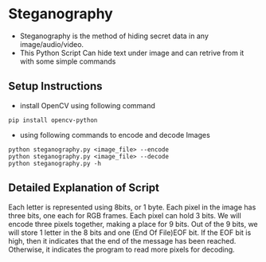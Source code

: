 # Steganography

* Steganography is the method of hiding secret data in any image/audio/video.
* This Python Script Can hide text under image and can retrive from it with some simple commands

## Setup Instructions
* install OpenCV using following command

```
pip install opencv-python
```
* using following commands to encode and decode Images
```
python steganography.py <image_file> --encode
python steganography.py <image_file> --decode
python steganography.py -h   
```
## Detailed Explanation of Script
Each letter is represented using 8bits, or 1 byte. Each pixel in the image has three bits, one each for RGB frames. Each pixel can hold 3 bits. We will encode three pixels together, making a place for 9 bits. Out of the 9 bits, we will store 1 letter in the 8 bits and one (End Of File)EOF bit. If the EOF bit is high, then it indicates that the end of the message has been reached. Otherwise, it indicates the program to read more pixels for decoding.